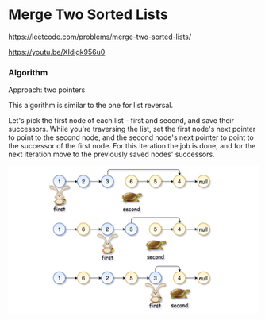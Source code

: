 # Merge Two Sorted Lists

https://leetcode.com/problems/merge-two-sorted-lists/

https://youtu.be/XIdigk956u0

### Algorithm
Approach: two pointers

This algorithm is similar to the one for list reversal.

Let's pick the first node of each list - first and second, and save their successors. While you're traversing the list, set the first node's next pointer to point to the second node, and the second node's next pointer to point to the successor of the first node. For this iteration the job is done, and for the next iteration move to the previously saved nodes' successors.

![](first_second.png)